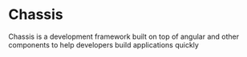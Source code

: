 # Chassis
Chassis is a development framework built on top of angular and other components to help developers build applications quickly
